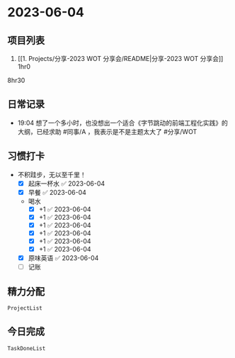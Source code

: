 # 2023-06-04

## 项目列表
1. [[1. Projects/分享-2023 WOT 分享会/README|分享-2023 WOT 分享会]] 1hr0

8hr30

## 日常记录
- 19:04 想了一个多小时，也没想出一个适合《字节跳动的前端工程化实践》的大纲，已经求助 #同事/A ，我表示是不是主题太大了 #分享/WOT

## 习惯打卡
- 不积跬步，无以至千里！
	- [x] 起床一杯水 ✅ 2023-06-04
	- [x] 早餐 ✅ 2023-06-04
	-  喝水
		- [x] +1 ✅ 2023-06-04
		- [x] +1 ✅ 2023-06-04
		- [x] +1 ✅ 2023-06-04
		- [x] +1 ✅ 2023-06-04
		- [x] +1 ✅ 2023-06-04
		- [x] +1 ✅ 2023-06-04
	- [x] 原味英语 ✅ 2023-06-04
	- [ ] 记账 

## 精力分配
```periodic-para
ProjectList
```

## 今日完成
```periodic-para
TaskDoneList
```

